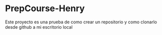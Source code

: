 # PrepCourse-Henry
Este proyecto es una prueba de como crear un repositorio y como clonarlo desde github a mi escritorio local
